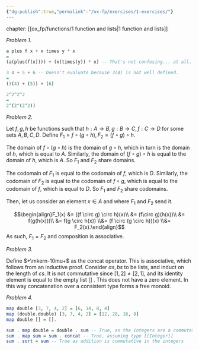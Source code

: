 ```yaml
---
{"dg-publish":true,"permalink":"/ox-fp/exercises/1-exercises/"}
---
```


chapter: [[ox_fp/functions/1 function and lists\|1 function and lists]]

*Problem 1.*

```haskell
a plus f x + x times y * x 
=
(a(plus(f(x)))) + (x(times(y)) * x) -- That's not confusing... at all.

3 4 + 5 + 6 -- Doesn't evaluate because 3(4) is not well defined.
=
(3(4) + (5)) + (6)

2^2^2^2
=
2^(2^(2^2))

```

*Problem 2.*

Let $f, g, h$ be functions such that $h: A \to B, g: B \to C, f: C\to D$ for some sets $A, B, C, D.$ Define $F_1 = f \circ (g \circ h), F_2 = (f \circ g) \circ h.$

The domain of $f \circ (g \circ h)$ is the domain of $g \circ h$, which in turn is the domain of $h$, which is equal to $A$. Similarly, the domain of $(f \circ g) \circ h$  is equal to the domain of $h$, which is $A$. So $F_1$ and $F_2$ share domains.

The codomain of $F_1$ is equal to the codomain of $f$, which is $D$. Similarly, the codomain of $F_2$ is equal to the codomain of $f \circ g$, which is equal to the codomain of $f$, which is equal to $D$. So $F_1$ and $F_2$ share codomains.

Then, let us consider an element $x \in A$ and where $F_1$ and $F_2$ send it.

$$\begin{align}F_1(x) &= ((f \circ g) \circ h)(x)\\ &= (f\circ g)(h(x))\\ &= f(g(h(x)))\\ &= f(g \circ h(x)) \\&= (f \circ (g \circ h))(x) \\&= F_2(x).\end{align}$$
As such, $F_1 = F_2$ and composition is associative.

*Problem 3.*

Define $+\mkern-10mu+$ as the concat operator. This is associative, which follows from an inductive proof. Consider $as, bs$ to be lists, and induct on the length of $cs$. It is not commutative since $[1, 2] \neq [2, 1]$, and its identity element is equal to the empty list $[]$ . This does not have a zero element. In this way concatenation over a consistent type forms a free monoid.

*Problem 4.*

```haskell
map double [3, 7, 4, 2] = [6, 14, 8, 4]
map (double.double) [3, 7, 4, 2] = [12, 28, 16, 8]
map double [] = [].

sum . map double = double . sum -- True, as the integers are a commutative ring
sum . map sum = sum . concat -- True, assuming type [[Integer]]
sum . sort = sum -- True as addition is commutative in the integers
```
